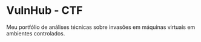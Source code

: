 # VulnHub - CTF
Meu portfólio de análises técnicas sobre invasões em máquinas virtuais em ambientes controlados. 
